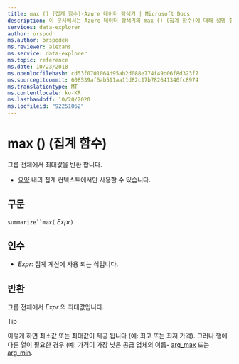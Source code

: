 ```yaml
---
title: max () (집계 함수)-Azure 데이터 탐색기 | Microsoft Docs
description: 이 문서에서는 Azure 데이터 탐색기의 max () (집계 함수)에 대해 설명 합니다.
services: data-explorer
author: orspod
ms.author: orspodek
ms.reviewer: alexans
ms.service: data-explorer
ms.topic: reference
ms.date: 10/23/2018
ms.openlocfilehash: cd53f0701064d95ab2d088e774f49b06f8d323f7
ms.sourcegitcommit: 608539af6ab511aa11d82c17b782641340fc8974
ms.translationtype: MT
ms.contentlocale: ko-KR
ms.lasthandoff: 10/20/2020
ms.locfileid: "92251062"
---
```

# <a name="max-aggregation-function"></a>max () (집계 함수)

그룹 전체에서 최대값을 반환 합니다. 

* [요약](summarizeoperator.md) 내의 집계 컨텍스트에서만 사용할 수 있습니다.

## <a name="syntax"></a>구문

`summarize``max(` *Expr*`)`

## <a name="arguments"></a>인수

* *Expr*: 집계 계산에 사용 되는 식입니다. 

## <a name="returns"></a>반환

그룹 전체에서 *Expr* 의 최대값입니다.
 
> [!TIP]
> 이렇게 하면 최소값 또는 최대값이 제공 됩니다 (예: 최고 또는 최저 가격).
> 그러나 행에 다른 열이 필요한 경우 (예: 가격이 가장 낮은 공급 업체의 이름- [arg_max](arg-max-aggfunction.md) 또는 [arg_min](arg-min-aggfunction.md).